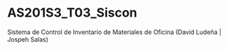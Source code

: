 # AS201S3_T03_Siscon 

Sistema de Control de Inventario de Materiales de Oficina (David Ludeña | Jospeh Salas)
